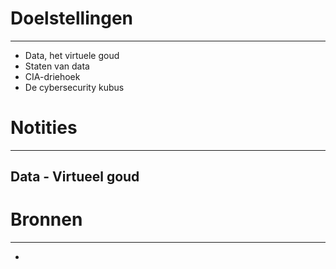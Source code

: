 # Doelstellingen
---
- Data, het virtuele goud
- Staten van data
- CIA-driehoek
- De cybersecurity kubus

# Notities
--- 
## Data - Virtueel goud

# Bronnen
---
- 